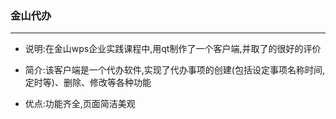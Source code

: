 ### 金山代办

---

* 说明:在金山wps企业实践课程中,用qt制作了一个客户端,并取了的很好的评价

* 简介:该客户端是一个代办软件,实现了代办事项的创建(包括设定事项名称时间,定时等)、删除、修改等各种功能

* 优点:功能齐全,页面简洁美观